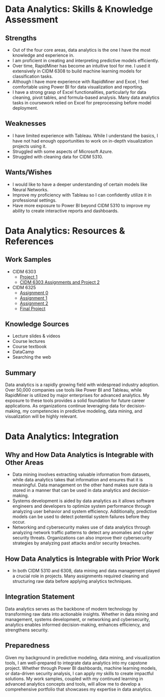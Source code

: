 # Data Analytics: Skills & Knowledge Assessment

## Strengths
- Out of the four core areas, data analytics is the one I have the most knowledge and experience in.
- I am proficient in creating and interpreting predictive models efficiently.
- Over time, RapidMiner has become an intuitive tool for me. I used it extensively in CIDM 6308 to build machine learning models for classification tasks.
- Although I have more experience with RapidMiner and Excel, I feel comfortable using Power BI for data visualization and reporting.
- I have a strong grasp of Excel functionalities, particularly for data cleaning, pivot tables, and formula-based analysis. Many data analytics tasks in coursework relied on Excel for preprocessing before model deployment.

## Weaknesses
- I have limited experience with Tableau. While I understand the basics, I have not had enough opportunities to work on in-depth visualization projects using it.
- Struggled with some aspects of Microsoft Azure.
- Struggled with cleaning data for CIDM 5310.

## Wants/Wishes
- I would like to have a deeper understanding of certain models like Neural Networks.
- Improve my proficiency with Tableau so I can confidently utilize it in professional settings.
- Have more exposure to Power BI beyond CIDM 5310 to improve my ability to create interactive reports and dashboards.

# Data Analytics: Resources & References

## Work Samples
- CIDM 6303
  - [Project 1](https://replit.com/@bc1046105/Project-1)
  - [CIDM 6303 Assignments and Project 2](https://github.com/BenGCollier/CIDM-6303)
- CIDM 6325
  - [Assignment 0](https://github.com/BenGCollier/Assignment-0)
  - [Assignment 1](https://github.com/BenGCollier/Assignment-1)
  - [Assignment 2](https://github.com/BenGCollier/Assignment-2)
  - [Final Project](https://github.com/BenGCollier/CIDM-6325-Final-Project)

## Knowledge Sources
- Lecture slides & videos
- Course lectures
- Course textbook
- DataCamp
- Searching the web

## Summary
Data analytics is a rapidly growing field with widespread industry adoption. Over 50,000 companies use tools like Power BI and Tableau, while RapidMiner is utilized by major enterprises for advanced analytics. My exposure to these tools provides a solid foundation for future career applications. As organizations continue leveraging data for decision-making, my competencies in predictive modeling, data mining, and visualization will be highly relevant.

# Data Analytics: Integration

## Why and How Data Analytics is Integrable with Other Areas
- Data mining involves extracting valuable information from datasets, while data analytics takes that information and ensures that it is meaningful. Data management on the other hand makes sure data is stored in a manner that can be used in data analytics and decision-making.
- Systems development is aided by data analytics as it allows software engineers and developers to optimize system performance through analyzing user behavior and system efficiency. Additionally, predictive models can be used to detect potential system failures before they occur.
- Networking and cybersecurity makes use of data analytics through analyzing network traffic patterns to detect any anomalies and cyber security threats. Organizations can also improve their cybersecurity strategies by analyzing past attacks and/or security breaches.

## How Data Analytics is Integrable with Prior Work
- In both CIDM 5310 and 6308, data mining and data management played a crucial role in projects. Many assignments required cleaning and structuring raw data before applying analytics techniques.

## Integration Statement
Data analytics serves as the backbone of modern technology by transforming raw data into actionable insights. Whether in data mining and management, systems development, or networking and cybersecurity, analytics enables informed decision-making, enhances efficiency, and strengthens security.

## Preparedness
Given my background in predictive modeling, data mining, and visualization tools, I am well-prepared to integrate data analytics into my capstone project. Whether through Power BI dashboards, machine learning models, or data-driven security analysis, I can apply my skills to create impactful solutions. My work samples, coupled with my continued learning in advanced analytics concepts and tools, will allow me to develop a comprehensive portfolio that showcases my expertise in data analytics.
